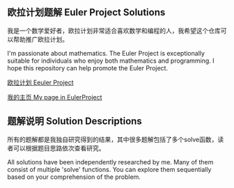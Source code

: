 ## 欧拉计划题解 Euler Project Solutions

我是一个数学爱好者，欧拉计划非常适合喜欢数学和编程的人，我希望这个仓库可以帮助推广欧拉计划。

I'm passionate about mathematics. The Euler Project is exceptionally suitable for individuals who enjoy both mathematics and programming. I hope this repository can help promote the Euler Project.

<a href="https://projecteuler.net/"> 欧拉计划 Eeuler Project</a>

<a href="https://projecteuler.net/profile/mahewang.png">我的主页 My page in EulerProject</a>

## 题解说明 Solution Descriptions

所有的题解都是我独自研究得到的结果，其中很多题解包括了多个solve函数，读者可以根据题目思路依次查看研究。

All solutions have been independently researched by me. Many of them consist of multiple 'solve' functions. You can explore them sequentially based on your comprehension of the problem.

